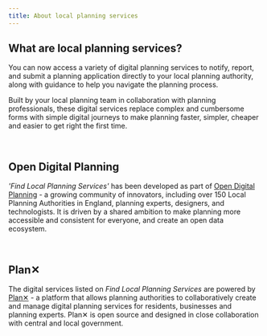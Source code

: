 ```yaml
---
title: About local planning services
---
```


## What are local planning services?
You can now access a variety of digital planning services to notify, report, and submit a planning application directly to your local planning authority, along with guidance to help you navigate the planning process.

Built by your local planning team in collaboration with planning professionals, these digital services replace complex and cumbersome forms with simple digital journeys to make planning faster, simpler, cheaper and easier to get right the first time.

<br>

## Open Digital Planning

_'Find Local Planning Services'_ has been developed as part of <a href="https://opendigitalplanning.org/" class="external" target="_blank" rel="noopener noreferrer nofollow">Open Digital Planning</a> - a growing community of innovators, including over 150 Local Planning Authorities in England, planning experts, designers, and technologists. It is driven by a shared ambition to make planning more accessible and consistent for everyone, and create an open data ecosystem.

<br>

## Plan✕

The digital services listed on _Find Local Planning Services_ are powered by <a href="https://planx.uk" class="external" target="_blank" rel="noopener noreferrer nofollow">Plan✕</a> - a platform that allows planning authorities to collaboratively create and manage digital planning services for residents, businesses and planning experts. Plan✕ is open source and designed in close collaboration with central and local government.

